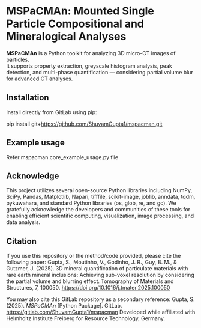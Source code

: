 # MSPaCMAn: Mounted Single Particle Compositional and Mineralogical Analyses

**MSPaCMAn** is a Python toolkit for analyzing 3D micro-CT images of particles.  
It supports property extraction, greyscale histogram analysis, peak detection, and multi-phase quantification — 
considering partial volume blur for advanced CT analyses.


## Installation

Install directly from GitLab using pip:

pip install git+https://github.com/ShuvamGupta1/mspacman.git

## Example usage
Refer mspacman.core_example_usage.py file

## Acknowledge
This project utilizes several open-source Python libraries including NumPy, SciPy, Pandas, Matplotlib, 
Napari, tifffile, scikit-image, joblib, anndata, tqdm, pykuwahara, and standard Python libraries 
(os, glob, re, and gc). We gratefully acknowledge the developers and communities of these tools 
for enabling efficient scientific computing, visualization, image processing, and data analysis.

## Citation

If you use this repository or the method/code provided, please cite the following paper:
Gupta, S., Moutinho, V., Godinho, J. R., Guy, B. M., & Gutzmer, J. (2025). 3D mineral quantification of particulate 
materials with rare earth mineral inclusions: Achieving sub-voxel resolution by considering the partial volume and blurring effect. 
Tomography of Materials and Structures, 7, 100050. https://doi.org/10.1016/j.tmater.2025.100050

You may also cite this GitLab repository as a secondary reference:
Gupta, S. (2025). *MSPaCMAn* [Python Package]. GitLab. https://gitlab.com/ShuvamGupta1/mspacman
Developed while affiliated with Helmholtz Institute Freiberg for Resource Technology, Germany.

